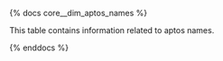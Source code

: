 {% docs core__dim_aptos_names %}

This table contains information related to aptos names.

{% enddocs %}

